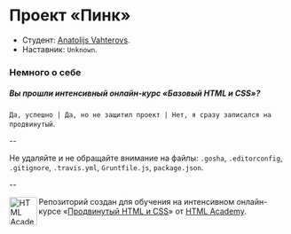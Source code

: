 # Проект «Пинк»

* Студент: [Anatolijs Vahterovs](https://htmlacademy.ru/profile/id97423).
* Наставник: `Unknown`.

### Немного о себе

##### Вы прошли интенсивный онлайн-курс «Базовый HTML и CSS»?
`Да, успешно | Да, но не защитил проект | Нет, я сразу записался на продвинутый`.

--

Не удаляйте и не обращайте внимание на файлы: `.gosha`, `.editorconfig`, `.gitignore`, `.travis.yml`, `Gruntfile.js`, `package.json`.

--

<a href="https://htmlacademy.ru/advanced_intensive"><img align="left" width="50" height="50" title="HTML Academy" src="https://htmlacademy.ru/static/img/logo-github.svg"></a>

Репозиторий создан для обучения на интенсивном онлайн-курсе «[Продвинутый HTML и CSS](https://htmlacademy.ru/advanced_intensive)» от [HTML Academy](https://htmlacademy.ru).

